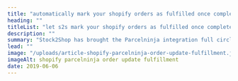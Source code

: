 ```yaml
---
title: "automatically mark your shopify orders as fulfilled once completed in parcelninja"
heading: ""
titleList: "let s2s mark your shopify orders as fulfilled once completed in parcelninja"
description: ""
summary: "Stock2Shop has brought the Parcelninja integration full circle by automatically updating order statuses to “Fulfilled” in Shopify."
lead: ""
image: "/uploads/article-shopify-parcelninja-order-update-fulfillment.jpg"
imageAlt: shopify parcelninja order update fulfillment 
date: 2019-06-06
--- 
```

   